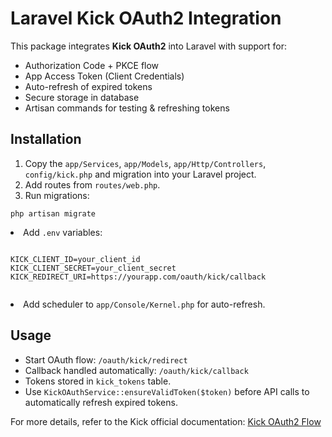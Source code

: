 <!DOCTYPE html>
<html lang="en">
<head>
    <meta charset="UTF-8">

</head>
<body>
    <h1>Laravel Kick OAuth2 Integration</h1>
    <p>
        This package integrates <strong>Kick OAuth2</strong> into Laravel with support for:
    </p>
    <ul>
        <li>Authorization Code + PKCE flow</li>
        <li>App Access Token (Client Credentials)</li>
        <li>Auto-refresh of expired tokens</li>
        <li>Secure storage in database</li>
        <li>Artisan commands for testing &amp; refreshing tokens</li>
    </ul>
    <h2>Installation</h2>
    <ol>
        <li>Copy the <code>app/Services</code>, <code>app/Models</code>, <code>app/Http/Controllers</code>, <code>config/kick.php</code> and migration into your Laravel project.</li>
        <li>Add routes from <code>routes/web.php</code>.</li>
        <li>Run migrations:</li>
    </ol>
    <pre><code>php artisan migrate</code></pre>
    <li>Add <code>.env</code> variables:</li>
    <pre><code>
KICK_CLIENT_ID=your_client_id
KICK_CLIENT_SECRET=your_client_secret
KICK_REDIRECT_URI=https://yourapp.com/oauth/kick/callback
    </code></pre>
    <li>Add scheduler to <code>app/Console/Kernel.php</code> for auto-refresh.</li>
    <h2>Usage</h2>
    <ul>
        <li>Start OAuth flow: <code>/oauth/kick/redirect</code></li>
        <li>Callback handled automatically: <code>/oauth/kick/callback</code></li>
        <li>Tokens stored in <code>kick_tokens</code> table.</li>
        <li>Use <code>KickOAuthService::ensureValidToken($token)</code> before API calls to automatically refresh expired tokens.</li>
    </ul>
    <p>For more details, refer to the Kick official documentation: <a href="https://docs.kick.com/getting-started/generating-tokens-oauth2-flow" target="_blank">Kick OAuth2 Flow</a></p>
</body>
</html>

